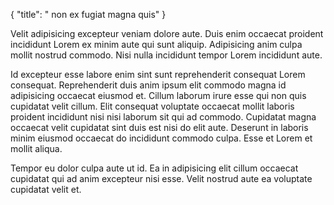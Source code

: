 {
  "title": " non ex fugiat magna quis"
}

Velit adipisicing excepteur veniam dolore aute. Duis enim occaecat proident incididunt Lorem ex minim aute qui sunt aliquip. Adipisicing anim culpa mollit nostrud commodo. Nisi nulla incididunt tempor Lorem incididunt aute.

Id excepteur esse labore enim sint sunt reprehenderit consequat Lorem consequat. Reprehenderit duis anim ipsum elit commodo magna id adipisicing occaecat eiusmod et. Cillum laborum irure esse qui non quis cupidatat velit cillum. Elit consequat voluptate occaecat mollit laboris proident incididunt nisi nisi laborum sit qui ad commodo. Cupidatat magna occaecat velit cupidatat sint duis est nisi do elit aute. Deserunt in laboris minim eiusmod occaecat do incididunt commodo culpa. Esse et Lorem et mollit aliqua.

Tempor eu dolor culpa aute ut id. Ea in adipisicing elit cillum occaecat cupidatat qui ad anim excepteur nisi esse. Velit nostrud aute ea voluptate cupidatat velit et.